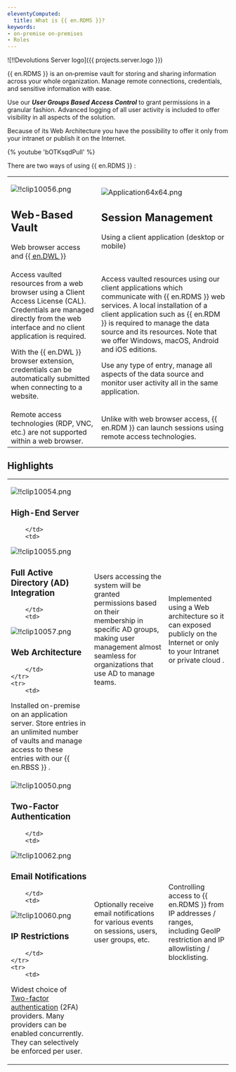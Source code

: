 ```yaml
---
eleventyComputed:
  title: What is {{ en.RDMS }}?
keywords:
- on-premise on-premises
- Roles
---
```


![!!Devolutions Server logo]({{ projects.server.logo }})

{{ en.RDMS }} is an on‑premise vault for storing and sharing information across your whole organization. Manage remote connections, credentials, and sensitive information with ease.  

Use our ***User Groups Based Access Control*** to grant permissions in a granular fashion. Advanced logging of all user activity is included to offer visibility in all aspects of the solution.  

Because of its Web Architecture you have the possibility to offer it only from your intranet or publish it on the Internet.  

{% youtube 'bOTKsqdPulI' %}  

There are two ways of using {{ en.RDMS }} : 

<table>
	<tr>
		<td>

![!!clip10056.png](/img/en/server/clip10056.png)  

## Web-Based Vault  

Web browser access and [{{ en.DWL }}](/server/dwl/overview/) 
		</td>
		<td>
![Application64x64.png](/img/common/Application64x64.png)  

## Session Management  

Using a client application (desktop or mobile) 
		</td>
	</tr>
	<tr>
		<td>
Access vaulted resources from a web browser using a Client Access License (CAL). Credentials are managed directly from the web interface and no client application is required.  

With the {{ en.DWL }} browser extension, credentials can be automatically submitted when connecting to a website. 
		</td>
		<td>
Access vaulted resources using our client applications which communicate with {{ en.RDMS }} web services. A local installation of a client application such as {{ en.RDM }} is required to manage the data source and its resources. Note that we offer Windows, macOS, Android and iOS editions.  

Use any type of entry, manage all aspects of the data source and monitor user activity all in the same application. 
		</td>
	</tr>
	<tr>
		<td>
Remote access technologies (RDP, VNC, etc.) are not supported within a web browser. 
		</td>
		<td>
Unlike with web browser access, {{ en.RDM }} can launch sessions using remote access technologies. 
		</td>
	</tr>
</table>

## Highlights

<table>
	<tr>
		<td>

![!!clip10054.png](/img/en/server/clip10054.png)  

### High-End Server 
		</td>
		<td>
![!!clip10055.png](/img/en/server/clip10055.png)  

### Full Active Directory (AD) Integration 
		</td>
		<td>
![!!clip10057.png](/img/en/server/clip10057.png)  

### Web Architecture 
		</td>
	</tr>
	<tr>
		<td>
Installed on-premise on an application server. Store entries in an unlimited number of vaults and manage access to these entries with our {{ en.RBSS }} . 
		</td>
		<td>
Users accessing the system will be granted permissions based on their membership in specific AD groups, making user management almost seamless for organizations that use AD to manage teams. 
		</td>
		<td>
Implemented using a Web architecture so it can exposed publicly on the Internet or only to your Intranet or private cloud . 
		</td>
	</tr>
	<tr>
		<td>
![!!clip10050.png](/img/en/server/clip10050.png)  

### Two-Factor Authentication 
		</td>
		<td>
![!!clip10062.png](/img/en/server/clip10062.png)  

### Email Notifications 
		</td>
		<td>
![!!clip10060.png](/img/en/server/clip10060.png)  

### IP Restrictions 
		</td>
	</tr>
	<tr>
		<td>

Widest choice of [Two-factor authentication](/server/web-interface/administration/configuration/server-settings/security/two-factor/) (2FA) providers. Many providers can be enabled concurrently. They can selectively be enforced per user. 
		</td>
		<td>
Optionally receive email notifications for various events on sessions, users, user groups, etc. 
		</td>
		<td>
Controlling access to {{ en.RDMS }} from IP addresses / ranges, including GeoIP restriction and IP allowlisting / blocklisting. 
		</td>
	</tr>
</table>


